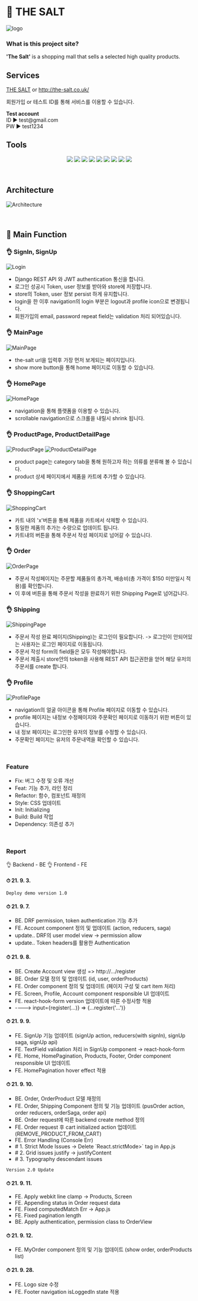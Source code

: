 </br>

# 🌟 THE SALT #
![logo](./platform/src/factory/images/logo.png)


### What is this project site? ###
<strong>'The Salt'</strong> is a shopping mall that sells a selected high quality products.


## Services ###
[THE SALT](http://the-salt.co.uk/ "the salt url") or   http://the-salt.co.uk/ 
<p>회원가입 or 테스트 ID를 통해 서비스를 이용할 수 있습니다.</p>
<strong> Test account </strong><br/>
ID ► test@gmail.com<br/>
PW ► test1234




## Tools ##
<p align='center'>
    <img src="https://img.shields.io/badge/Django-v3.2.7-orange?logo=django"/>
    <img src="https://img.shields.io/badge/DjangoRestframework-v3.12.4-critical?logo=Django"/>
    <img src="https://img.shields.io/badge/MySQL-%20database-important?logo=mysql"/>
    <img src="https://img.shields.io/badge/React-v16.13.1-blue?logo=React"/>
    <img src="https://img.shields.io/badge/React--redux-v7.2.1-yellowgreen?logo=Redux"/>
    <img src="https://img.shields.io/badge/Redux--saga-v.1.1.3-yellow?logo=Redux-saga"/>
    <img src="https://img.shields.io/badge/Material--UI-v4.12.3-blue?logo=material-ui"/>
    <img src="https://img.shields.io/badge/AWS%20-EC2-blueviolet?logo=amazon"/>
    <img src="https://img.shields.io/badge/AWS%20-S3-blueviolet?logo=amazon">
</p>
<br/>

## Architecture ##
![Architecture](./platform/src/factory/images/architecture.png)

<br/>

## 🌟 Main Function

### 👌 SignIn, SignUp
![Login](./platform/src/factory/images/login.png)
* Django REST API 와 JWT authentication 통신을 합니다.
* 로그인 성공시 Token, user 정보를 받아와 store에 저장합니다.
* store의 Token, user 정보 persist 하게 유지합니다.
* login을 한 이후 navigation의 login 부분은 logout과 profile icon으로 변경됩니다.
* 회원가입의 email, password repeat field는 validation 처리 되어있습니다.

### 👌 MainPage
![MainPage](./platform/src/factory/images/mainPage.png)
* the-salt url을 입력후 가장 먼저 보게되는 페이지입니다.
* show more button을 통해 home 페이지로 이동할 수 있습니다.

### 👌 HomePage
![HomePage](./platform/src/factory/images/homePage.png)
* navigation을 통해 플랫폼을 이용할 수 있습니다.
* scrollable navigation으로 스크롤을 내릴시 shrink 됩니다.

### 👌 ProductPage, ProductDetailPage
![ProductPage](./platform/src/factory/images/productPage.png)
![ProductDetailPage](./platform/src/factory/images/productDetailPage.png)
* product page는 category tab을 통해 원하고자 하는 의류를 분류해 볼 수 있습니다.
* product 상세 페이지에서 제품을 카트에 추가할 수 있습니다.

### 👌 ShoppingCart
![ShoppingCart](./platform/src/factory/images/shoppingCart.png)
* 카트 내의 'x'버튼을 통해 제품을 카트에서 삭제할 수 있습니다.
* 동일한 제품의 추가는 수량으로 업데이트 됩니다.
* 카트내의 버튼을 통해 주문서 작성 페이지로 넘어갈 수 있습니다.

### 👌 Order
![OrderPage](./platform/src/factory/images/orderPage.png)
* 주문서 작성페이지는 주문할 제품들의 총가격, 배송비(총 가격이 $150 미만일시 적용)를 확인합니다.
* 이 후에 버튼을 통해 주문서 작성을 완료하기 위한 Shipping Page로 넘어갑니다.

### 👌 Shipping
![ShippingPage](./platform/src/factory/images/shippingPage.png)
* 주문서 작성 완료 페이지(Shipping)는 로그인이 필요합니다. -> 로그인이 안되어있는 사용자는 로그인 페이지로 이동됩니다.
* 주문서 작성 form의 field들은 모두 작성해야합니다.
* 주문서 제출시 store안의 token을 사용해 REST API 접근권한을 얻어 해당 유저의 주문서를 create 합니다.

### 👌 Profile
![ProfilePage](./platform/src/factory/images/profilePage.png)
* navigation의 얼굴 아이콘을 통해 Profile 페이지로 이동할 수 있습니다.
* profile 페이지는 내정보 수정페이지와 주문확인 페이지로 이동하기 위한 버튼이 있습니다.
* 내 정보 페이지는 로그인한 유저의 정보를 수정할 수 있습니다.
* 주문확인 페이지는 유저의 주문내역을 확인할 수 있습니다. 








<br/>

### Feature ###
* Fix: 버그 수정 및 오류 개선
* Feat: 기능 추가, 라인 정리
* Refactor: 함수, 컴포넌트 재정의
* Style: CSS 업데이트
* Init: Initializing
* Build: Build 작업
* Dependency: 의존성 추가 

<br/>

### Report ###
👌 Backend - BE
👌 Frontend - FE

#### ⏱ 21. 9. 3.
```
Deploy demo version 1.0
```
#### ⏱ 21. 9. 7.
<ul>
    <li>BE. DRF permission, token authentication 기능 추가</li>
    <li>FE. Account component 정의 및 업데이트 (action, reducers, saga)</li>
    <li>update.. DRF의 user model view -> permission allow</li>
    <li>update.. Token headers를 활용한 Authentication</li>
</ul>

#### ⏱ 21. 9. 8.
<ul>
    <li>BE. Create Account view 생성 => http://.../register </li>
    <li>BE. Order 모델 정의 및 업데이트 (id, user, orderProducts)</li>
    <li>FE. Order component 정의 및 업데이트 (페이지 구성 및 cart item 처리)</li>
    <li>FE. Screen, Profile, Account component responsible UI 업데이트</li>
    <li>FE. react-hook-form version 업데이트에 따른 수정사항 적용</li>
    <li>----> input={register(...)} => {...register('...')}</li>
</ul>

#### ⏱ 21. 9. 9.
<ul>
    <li>FE. SignUp 기능 업데이트 (signUp action, reducers(with signIn), signUp saga, signUp api)</li>
    <li>FE. TextField validation 처리 in SignUp component -> react-hook-form</li>
    <li>FE. Home, HomePagination, Products, Footer, Order component responsible UI 업데이트</li>
    <li>FE. HomePagination hover effect 적용</li> 
</ul>

#### ⏱ 21. 9. 10.
<ul>
    <li>BE. Order, OrderProduct 모델 재정의</li>
    <li>FE. Order, Shipping Component 정의 및 기능 업데이트 (pusOrder action, order reducers, orderSaga, order api)</li>
    <li>BE. Order request에 따른 backend create method 정의</li>
    <li>FE. Order request 후 cart initialized action 업데이트 (REMOVE_PRODUCT_FROM_CART)</li>
    <li>FE. Error Handling (Console Err)</li>
    <li> # 1. Strict Mode Issues -> Delete `React.strictMode>` tag in App.js</li>
    <li> # 2. Grid issues justify -> justifyContent </li>
    <li> # 3. Typography descendant issues </li>
</ul>

```
Version 2.0 Update
```
#### ⏱ 21. 9. 11.
<ul>
    <li>FE. Apply webkit line clamp -> Products, Screen </li>
    <li>FE. Appending status in Order request data</li>
    <li>FE. Fixed computedMatch Err -> App.js</li>
    <li>FE. Fixed pagination length</li>
    <li>BE. Apply authentication, permission class to OrderView </li>
</ul>

#### ⏱ 21. 9. 12.
<ul>
    <li>FE. MyOrder component 정의 및 기능 업데이트 (show order, orderProducts list)</li>
</ul>

#### ⏱ 21. 9. 28.
<ul>
    <li>FE. Logo size 수정 </li>
    <li>FE. Footer navigation isLoggedIn state 적용</li>
</ul>